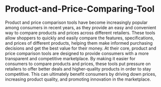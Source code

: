 # Product-and-Price-Comparing-Tool
Product and price comparison tools have become increasingly popular among consumers in
recent years, as they provide an easy and convenient way to compare products and prices across
different retailers. These tools allow shoppers to quickly and easily compare the features,
specifications, and prices of different products, helping them make informed purchasing
decisions and get the best value for their money.
At their core, product and price comparison tools are designed to provide consumers with a
more transparent and competitive marketplace. By making it easier for consumers to compare
products and prices, these tools put pressure on retailers to offer better deals and higher-quality
products in order to stay competitive. This can ultimately benefit consumers by driving down
prices, increasing product quality, and promoting innovation in the marketplace.
